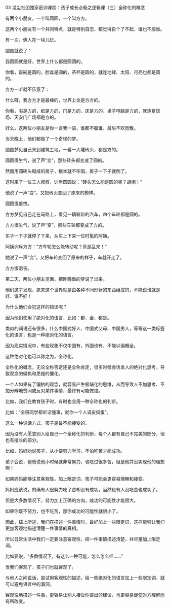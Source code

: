 03 浥尘社团独家密训课程：孩子成长必备之逻辑课（三）全称化的概念



有两个小朋友，一个叫圆圆，一个叫方方。

这两个小朋友有一个共同特点，就是特别自恋，都觉得自个了不起，谁也不服谁。



有一次，俩人在一块儿玩。

圆圆就说了：

我圆圆就是好，世界上什么都是圆圆的。

你看，饭碗是圆的，脸盆是圆的，茶杯是圆的，就连地球、太阳、月亮也都是圆的。



方方一听就不乐意了：

什么呀，我方方才是最棒的，世界上全是方方的。

你看，书是方的，纸是方的，门是方的，床是方的，桌子电脑是方的，就连足球场、天安门广场都是方的。



好么，这两位小朋友是你一言我一语，谁都不服谁，最后不欢而散。

当天晚上，他们都做了一个奇怪的梦。



圆圆梦见自己来到建筑工地，一看一大堆砖头，都是方的。

圆圆很生气，说了声“变”，那些砖头都变成了圆的。

然而用圆砖头砌成的房子，根本就不牢固，房子一下子就倒了。

这时来了一位工人叔叔，训斥圆圆说：“砖头怎么能是圆的呢？胡闹！”

他说了一声“变”，又把砖头变回了原来的模样。

圆圆很羞愧。



方方梦见自己走在马路上，看见一辆崭新的汽车，四个车轮都是圆的。

方方很生气，说了声“变”，那些车轮都变成了方的。

车子一下子就停了下来，从车上下来一位时髦的阿姨。

阿姨训斥方方：“方车轮怎么能转动呢？真是乱来！”

她说了一声“变”，又把车轮变回了原来的样子，车就开走了。

方方很沮丧。



第二天，两位小朋友见面，把昨晚做的梦说了出来。

他们这才发现，原来这个世界就是由各种不同形状的东西组成的，不能说谁就是好、谁不好！

为什么他们会犯这样的错误呢？



因为他们使用了绝对化的语言，比如：都、全、都是。

类似的词语还有很多，什么中国式好人、中国式父母、中国男人，等等这一类标签化的语言，也是一种绝对化的语言。

因为现实情况中，有些现象不仅中国有，外国也有，不能以偏概全。

这种绝对化也可以称之为，全称化。

全称化的概念，无论全称否定还是全称肯定，很多时候会诱发人的绝对化思考，导致观念的偏执和思维的僵化。

一个人如果有了偏执的观念，就容易产生极端化的思维，从而导致人不加思考、不加分辨地赞同或反对某件事情，最终有可能做错。



比如，我们在教育孩子时，有时也会用一种全称化的判断。

比如：“全班同学都听话懂事，就你一个人调皮捣蛋”。

这么一种说话方式，孩子是最不能接受的。

因为没有人愿意别人给自己一个全称化的判断，每个人都有自己不完美的部分，但也有擅长的部分。



比如，妈妈劝说孩子，从小要努力学习，不怕吃苦才能成功。

孩子会说，爸爸说他小时候就非常努力，也吃过很多苦，但是他并没实现他的理想啊！

如果妈妈能够注意客观性，加上限定词，孩子可能会更容易理解和接受。

妈妈应该说，的确有人很努力吃了苦却没有成功，当然也有人没吃苦也成功了。

但是大多数情况下，努力加上正确的方向，成功的可能性才能很大。

如果你既不努力，也不吃苦，那你成功的可能性就很小了。



因此，综上所述，我们在描述一件事情时，最好加上一些限定词，这样能够让我们更加客观地描述清楚一件事情的真相。

所以日常生活中我们一定要注意客观性，把一件事情描述清楚，并尽量加上限定词。

比如要说，“多数情况下，有这么一种可能，怎么怎么样……”

当我们客观了，孩子们也就客观了。

与他人之间说话，尝试用客观性的描述，给一些绝对化的语言加上一些限定词，就可以避免语言中的漏洞。

客观性地描述一件事，更容易让别人接受你提出的建议，也更容易促使对方理解而有所改变。



